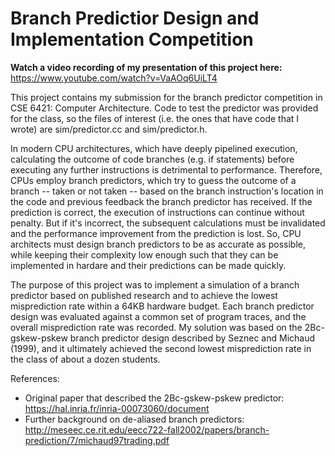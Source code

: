 # Branch Predictior Design and Implementation Competition
**Watch a video recording of my presentation of this project here:** https://www.youtube.com/watch?v=VaAOq6UiLT4

This project contains my submission for the branch predictor competition in CSE 6421: Computer Architecture. Code to test the predictor was provided for the class, so the files of interest (i.e. the ones that have code that I wrote) are sim/predictor.cc and sim/predictor.h.

In modern CPU architectures, which have deeply pipelined execution, calculating the outcome of code branches (e.g. if statements) before executing any further instructions is detrimental to performance. Therefore, CPUs employ branch predictors, which try to guess the outcome of a branch -- taken or not taken -- based on the branch instruction's location in the code and previous feedback the branch predictor has received. If the prediction is correct, the execution of instructions can continue without penalty. But if it's incorrect, the subsequent calculations must be invalidated and the performance improvement from the prediction is lost. So, CPU architects must design branch predictors to be as accurate as possible, while keeping their complexity low enough such that they can be implemented in hardare and their predictions can be made quickly.

The purpose of this project was to implement a simulation of a branch predictor based on published research and to achieve the lowest misprediction rate within a 64KB hardware budget. Each branch predictor design was evaluated against a common set of program traces, and the overall misprediction rate was recorded. My solution was based on the 2Bc-gskew-pskew branch predictor design described by Seznec and Michaud (1999), and it ultimately achieved the second lowest misprediction rate in the class of about a dozen students.

References:
- Original paper that described the 2Bc-gskew-pskew predictor: https://hal.inria.fr/inria-00073060/document
- Further background on de-aliased branch predictors: http://meseec.ce.rit.edu/eecc722-fall2002/papers/branch-prediction/7/michaud97trading.pdf
